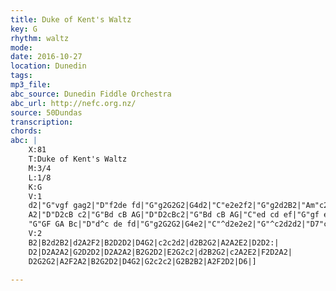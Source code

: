 ```yaml
---
title: Duke of Kent's Waltz
key: G
rhythm: waltz
mode:
date: 2016-10-27
location: Dunedin
tags:
mp3_file:
abc_source: Dunedin Fiddle Orchestra
abc_url: http://nefc.org.nz/
source: 50Dundas
transcription:
chords: 
abc: |
    X:81
    T:Duke of Kent's Waltz
    M:3/4
    L:1/8
    K:G
    V:1
    d2|"G"vgf gag2|"D"f2de fd|"G"g2G2G2|G4d2|"C"e2e2f2|"G"g2d2B2|"Am"c2c2B2|"D"B2A2:|
    A2|"D"D2cB c2|"G"Bd cB AG|"D"D2cBc2|"G"Bd cB AG|"C"ed cd ef|"G"gf ed cB|"Am"ed cB AG|"D"FA GF ED|
    "G"GF GA Bc|"D"d^c de fd|"G"g2G2G2|G4e2|"C"^d2e2e2|"G"^c2d2d2|"D7"c2A2F2|"G"G6|]
    V:2
    B2|B2d2B2|d2A2F2|B2D2D2|D4G2|c2c2d2|d2B2G2|A2A2E2|D2D2:|
    D2|D2A2A2|G2D2D2|D2A2A2|B2G2D2|E2G2c2|d2B2G2|c2A2E2|F2D2A2|
    D2G2G2|A2F2A2|B2G2D2|D4G2|G2c2c2|G2B2B2|A2F2D2|D6|]

---
```



